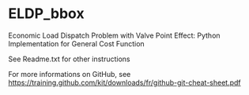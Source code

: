 # ELDP_bbox
Economic Load Dispatch Problem with Valve Point Effect: Python Implementation for General Cost Function

See Readme.txt for other instructions

For more informations on GitHub, see https://training.github.com/kit/downloads/fr/github-git-cheat-sheet.pdf
